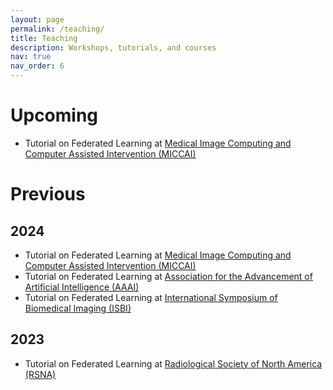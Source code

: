 ```yaml
---
layout: page
permalink: /teaching/
title: Teaching
description: Workshops, tutorials, and courses
nav: true
nav_order: 6
---
```


# Upcoming

- Tutorial on Federated Learning at [Medical Image Computing and Computer Assisted Intervention (MICCAI)](https://schedule.fl-tutorials.org/)

# Previous

## 2024

- Tutorial on Federated Learning at [Medical Image Computing and Computer Assisted Intervention (MICCAI)](https://github.com/CollaborativeFederatedLearningTutorials/website/blob/main/docs/archive/2024_miccai.md)
- Tutorial on Federated Learning at [Association for the Advancement of Artificial Intelligence (AAAI)](https://github.com/CollaborativeFederatedLearningTutorials/website/blob/main/docs/archive/2024_aaai.md)
- Tutorial on Federated Learning at [International Symposium of Biomedical Imaging (ISBI)](https://github.com/CollaborativeFederatedLearningTutorials/website/blob/main/docs/archive/2024_isbi.md)


## 2023

- Tutorial on Federated Learning at [Radiological Society of North America (RSNA)](https://github.com/CollaborativeFederatedLearningTutorials/website/blob/main/docs/archive/2023_rsna_tutorial.md)

